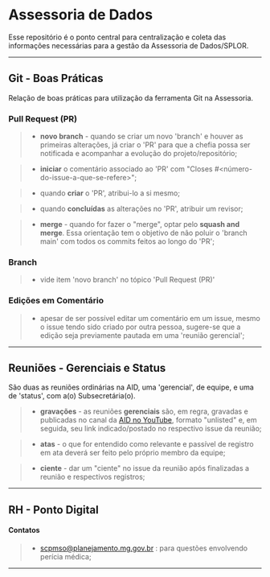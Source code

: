 # Assessoria de Dados

Esse repositório é o ponto central para centralização e coleta das informações necessárias para a gestão da Assessoria de Dados/SPLOR.



---
## Git - Boas Práticas

Relação de boas práticas para utilização da ferramenta Git na Assessoria.

### Pull Request (PR)
> - **novo branch** - quando se criar um novo 'branch' e houver as primeiras alterações, já criar o 'PR' para que a chefia possa ser notificada e acompanhar a evolução do projeto/repositório;

> - **iniciar** o comentário associado ao 'PR' com "Closes #<número-do-issue-a-que-se-refere>";

> - quando **criar** o 'PR', atribui-lo a si mesmo;

> - quando **concluídas** as alterações no 'PR', atribuir um revisor;

> - **merge** - quando for fazer o "merge", optar pelo **squash and merge**. Essa orientação tem o objetivo de não poluir o 'branch main' com todos os commits feitos ao longo do 'PR';




### Branch
> - vide item 'novo branch' no tópico 'Pull Request (PR)'


### Edições em Comentário
> - apesar de ser possível editar um comentário em um issue, mesmo o issue tendo sido criado por outra pessoa, sugere-se que a edição seja previamente pautada em uma 'reunião gerencial';



---
## Reuniões - Gerenciais e Status

São duas as reuniões ordinárias na AID, uma 'gerencial', de equipe, e uma de 'status', com a(o) Subsecretária(o).

> - **gravações** - as reuniões **gerenciais** são, em regra, gravadas e publicadas no canal da [AID no YouTube](https://studio.youtube.com/channel/), formato "unlisted" e, em seguida, seu link indicado/postado no respectivo issue da reunião;

> - **atas** - o que for entendido como relevante e passível de registro em ata deverá ser feito pelo próprio membro da equipe;

> - **ciente** - dar um "ciente" no issue da reunião após finalizadas a reunião e respectivos registros;




---
## RH - Ponto Digital

#### Contatos
> - scpmso@planejamento.mg.gov.br : para questões envolvendo perícia médica;


---